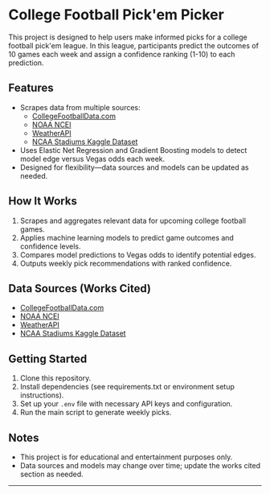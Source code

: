 # College Football Pick'em Picker

This project is designed to help users make informed picks for a college football pick'em league. In this league, participants predict the outcomes of 10 games each week and assign a confidence ranking (1-10) to each prediction.

## Features
- Scrapes data from multiple sources:
  - [CollegeFootballData.com](https://collegefootballdata.com/)
  - [NOAA NCEI](https://www.ncei.noaa.gov/)
  - [WeatherAPI](https://www.weatherapi.com/)
  - [NCAA Stadiums Kaggle Dataset](https://www.kaggle.com/datasets/mexwell/ncaa-stadiums)
- Uses Elastic Net Regression and Gradient Boosting models to detect model edge versus Vegas odds each week.
- Designed for flexibility—data sources and models can be updated as needed.

## How It Works
1. Scrapes and aggregates relevant data for upcoming college football games.
2. Applies machine learning models to predict game outcomes and confidence levels.
3. Compares model predictions to Vegas odds to identify potential edges.
4. Outputs weekly pick recommendations with ranked confidence.

## Data Sources (Works Cited)
- [CollegeFootballData.com](https://collegefootballdata.com/)
- [NOAA NCEI](https://www.ncei.noaa.gov/)
- [WeatherAPI](https://www.weatherapi.com/)
- [NCAA Stadiums Kaggle Dataset](https://www.kaggle.com/datasets/mexwell/ncaa-stadiums)

## Getting Started
1. Clone this repository.
2. Install dependencies (see requirements.txt or environment setup instructions).
3. Set up your `.env` file with necessary API keys and configuration.
4. Run the main script to generate weekly picks.

## Notes
- This project is for educational and entertainment purposes only.
- Data sources and models may change over time; update the works cited section as needed.

---

